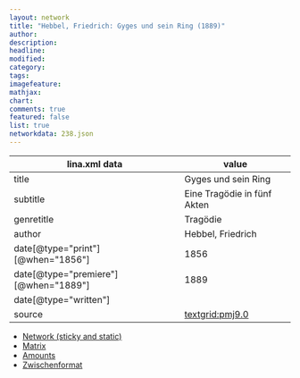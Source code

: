 ```yaml
---
layout: network
title: "Hebbel, Friedrich: Gyges und sein Ring (1889)"
author:
description:
headline:
modified:
category:
tags:
imagefeature: 
mathjax: 
chart: 
comments: true
featured: false
list: true
networkdata: 238.json
---
```

lina.xml data  | value
------------- | -------------
title|Gyges und sein Ring
subtitle|Eine Tragödie in fünf Akten
genretitle|Tragödie
author|Hebbel, Friedrich
date[@type="print"][@when="1856"]|1856
date[@type="premiere"][@when="1889"]|1889
date[@type="written"]|
source|[textgrid:pmj9.0](https://textgridlab.org/1.0/tgcrud-public/rest/textgrid:pmj9.0/data)



* [Network (sticky and static)](/network238)
* [Matrix](/matrix238)
* [Amounts](/amount238)
* [Zwischenformat](/lina238 )
